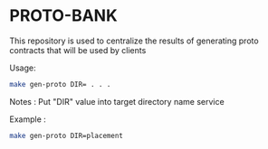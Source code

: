 
# PROTO-BANK

This repository is used to centralize the results of generating proto contracts that will be used by clients


Usage:
```bash
make gen-proto DIR= . . .
```
Notes : Put "DIR" value into target directory name service

Example : 
```bash
make gen-proto DIR=placement
``` 